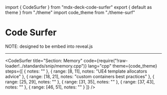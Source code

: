 import { CodeSurfer } from "mdx-deck-code-surfer"
export { default as theme } from "./theme"
import code_theme from "./theme-surf"

# Code Surfer

NOTE: designed to be embed into reveal.js

---
<CodeSurfer
  title="Section: Memory"
  code={require("!raw-loader!../standards/snip/memory.cpp")}
  lang="cpp"
  theme={code_theme}
  steps={[
    { notes: "" },
    { range: [8, 11], notes: "UE4 template allocators advice" },
    { range: [18, 21], notes: "custom containers best practices" },
    { range: [25, 29], notes: "" },
    { range: [31, 35], notes: "" },
    { range: [37, 43], notes: "" },
    { range: [46, 51], notes: "" }
  ]}
/>
